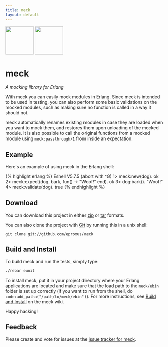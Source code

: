 ```yaml
---
title: meck
layout: default
---
```


<div class="download">
     <a href="http://github.com/eproxus/meck/zipball/master">
        <img border="0" width="90" src="http://github.com/images/modules/download/zip.png"></a>
     <a href="http://github.com/eproxus/meck/tarball/master">
        <img border="0" width="90" src="http://github.com/images/modules/download/tar.png"></a>
</div>

meck
==================================

*A mocking library for Erlang*

With meck you can easily mock modules in Erlang. Since meck is intended to be used in testing, you can also perform some basic validations on the mocked modules, such as making sure no function is called in a way it should not.

meck automatically renames existing modules in case they are loaded when you want to mock them, and restores them upon unloading of the mocked module. It is also possible to call the original functions from a mocked module using `meck:passthrough/1` from inside an expectation.

Example
-------

Here's an example of using meck in the Erlang shell:

{% highlight erlang %}
Eshell V5.7.5  (abort with ^G)
1> meck:new(dog).
ok
2> meck:expect(dog, bark, fun() -> "Woof!" end).
ok
3> dog:bark().
"Woof!"
4> meck:validate(dog).
true
{% endhighlight %}

Download
--------

You can download this project in either [zip][1] or [tar][2] formats.

You can also clone the project with [Git][3] by running this in a unix shell:

    git clone git://github.com/eproxus/meck


Build and Install
-------

To build meck and run the tests, simply type:

    ./rebar eunit

To install meck, put it in your project directory where your Erlang applications are located and make sure that the load path to the `meck/ebin` folder is set up correctly (if you want to run from the shell, do `code:add_patha("/path/to/meck/ebin")`). For more instructions, see [Build and Install][4] on the meck wiki.

Happy hacking!

Feedback
--------

Please create and vote for issues at the [issue tracker for meck][5].

[1]: http://github.com/eproxus/meck/zipball/master "Zip file containing the latest version of meck"
[2]: http://github.com/eproxus/meck/tarball/master "Tar file containing the latest version of meck"
[3]: http://git-scm.com/ "Git, the fast version control system"
[4]: http://wiki.github.com/eproxus/meck/build-and-install "How to build and install meck"
[5]: http://github.com/eproxus/meck/issues "meck issue tracker on Github"
